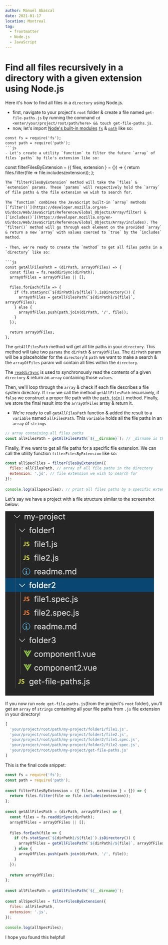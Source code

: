 ```yaml
---
author: Manuel Abascal
date: 2021-01-17
location: Montreal
tag:
  - frontmatter
  - Node.js
  - JavaScript
---
```


# Find all files recursively in a directory with a given extension using Node.js

Here it's how to find all files in a `directory` using Node.js.

- first, navigate to your project's `root` folder & create a file named `get-file-paths.js` by running the command `cd <enter/your/project/root/path/here> && touch get-file-paths.js`.
- now, let's import [Node's built-in modules](https://www.w3schools.com/nodejs/ref_modules.asp) [`fs`](https://nodejs.org/api/fs.html) & [`path`](https://nodejs.org/api/path.html) like so:
```
const fs = require('fs');
const path = require('path');
```js
- Let's create a utility `function` to filter the future `array` of files `paths` by file's extension like so:

```
const filterFilesByExtension = ({ files, extension } = {}) => {
  return files.filter(file => file.includes(extension));
};
```
The `filterFilesByExtension` method will take the `files` & `extension` params. These `params` will respectively hold the `array` of file paths & the file extension we wish to search for. 

The `function` combines the JavaScript built-in `array` methods [`filter()`](https://developer.mozilla.org/en-US/docs/Web/JavaScript/Reference/Global_Objects/Array/filter) & [`includes()`](https://developer.mozilla.org/en-US/docs/Web/JavaScript/Reference/Global_Objects/Array/includes). The `filter()` method will go through each element on the provided `array` & return a new `array` with values coerced to `true` by the `includes` method.

- Then, we're ready to create the `method` to get all files paths in a `directory` like so:

```js
const getAllFilesPath = (dirPath, arrayOfFiles) => {
  const files = fs.readdirSync(dirPath);
  arrayOfFiles = arrayOfFiles || [];

  files.forEach(file => {
    if (fs.statSync(`${dirPath}/${file}`).isDirectory()) {
      arrayOfFiles = getAllFilesPath(`${dirPath}/${file}`, arrayOfFiles);
    } else {
      arrayOfFiles.push(path.join(dirPath, '/', file));
    }
  });

  return arrayOfFiles;
};
```
The `getAllFilesPath` method will get all file paths in your `directory`. This method will take two `params` the `dirPath` & `arrayOfFiles`. The `dirPath` param will be a placeholder for the `directory`'s `path` we want to make a search & the `arrayOfFiles` param will contain all files within the `directory`.

The [`readdirSync`](https://nodejs.org/api/fs.html#fs_fs_readdirsync_path_options) is used to synchronously read the contents of a given `directory` & return an `array` containing those `values`.

Then, we'll loop through the `array` & check if each file describes a file system directory. If `true` we call the method `getAllFilesPath` recursively, if `false` we construct a proper file path with the [`path.join()`](https://nodejs.org/api/path.html#path_path_join_paths) method. Finally, we store the final result into the `arrayOfFiles` array & return it.

- We're ready to call `getAllFilesPath` function & added the result to a `variable` named `allFilesPath`. This `variable` holds all the file paths in an `array` of `strings`

```js
// array containing all files paths
const allFilesPath = getAllFilesPath(`${__dirname}`); // _dirname is the current file's path
```

Finally, if we want to get all file paths for a specific file extension. We can call the utility function `filterFilesByExtension` like so:

```js
const allSpecFiles = filterFilesByExtension({
  files: allFilesPath, // array of all file paths in the directory
  extension: '.js', // file extension we wish to search for
});

console.log(allSpecFiles); // print all files paths by a specific extension
```

Let's say we have a project with a file structure similar to the screenshot below:

<img src="./../public/how-to-get-all-file-paths/get-file-paths.png" width="auto" height="auto">

If you now run `node get-file-paths.js`(from the project's `root` folder), you'll get an `array` of `strings` containing all your file paths from `.js` file extension in your directory!

```js
[
  'your/project/root/path/my-project/folder1/file1.js',
  'your/project/root/path/my-project/folder1/file2.js',
  'your/project/root/path/my-project/folder2/file1.spec.js',
  'your/project/root/path/my-project/folder2/file2.spec.js',
  'your/project/root/path/my-project/get-file-paths.js'
]
```

This is the final code snippet:

```js
const fs = require('fs');
const path = require('path');

const filterFilesByExtension = ({ files, extension } = {}) => {
  return files.filter(file => file.includes(extension));
};

const getAllFilesPath = (dirPath, arrayOfFiles) => {
  const files = fs.readdirSync(dirPath);
  arrayOfFiles = arrayOfFiles || [];

  files.forEach(file => {
    if (fs.statSync(`${dirPath}/${file}`).isDirectory()) {
      arrayOfFiles = getAllFilesPath(`${dirPath}/${file}`, arrayOfFiles);
    } else {
      arrayOfFiles.push(path.join(dirPath, '/', file));
    }
  });

  return arrayOfFiles;
};

const allFilesPath = getAllFilesPath(`${__dirname}`);

const allSpecFiles = filterFilesByExtension({
  files: allFilesPath,
  extension: '.js',
});

console.log(allSpecFiles);
```

I hope you found this helpful!
